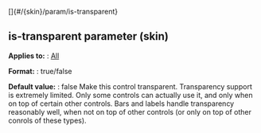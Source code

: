 []{#/{skin}/param/is-transparent}
## is-transparent parameter (skin)
**Applies to:**
:   [All](#/%7Bskin%7D/control)
<!-- -->
**Format:**
:   true/false
<!-- -->
**Default value:**
:   false
Make this control transparent.
Transparency support is extremely limited. Only some controls can
actually use it, and only when on top of certain other controls.
Bars and labels handle transparency reasonably well, when not on top of
other controls (or only on top of other conrols of these types).